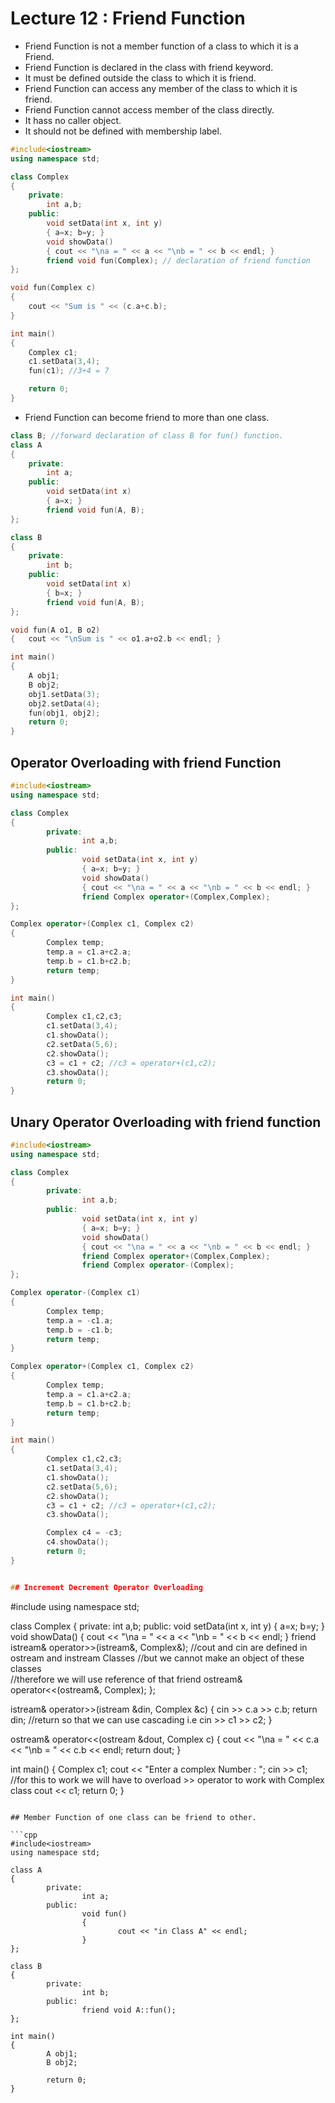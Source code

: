 # Lecture 12 : Friend Function

- Friend Function is not a member function of a class to which it is a Friend.
- Friend Function is declared in the class with friend keyword.
- It must be defined outside the class to which it is friend.
- Friend Function can access any member of the class to which it is friend.
- Friend Function cannot access member of the class directly.
- It hass no caller object.
- It should not be defined with membership label.

```cpp
#include<iostream>
using namespace std;

class Complex
{
	private:
		int a,b;
	public:
		void setData(int x, int y)
		{ a=x; b=y; }
		void showData()
		{ cout << "\na = " << a << "\nb = " << b << endl; }
		friend void fun(Complex); // declaration of friend function
};

void fun(Complex c)
{
	cout << "Sum is " << (c.a+c.b);
}

int main()
{
	Complex c1;
	c1.setData(3,4);
	fun(c1); //3+4 = 7

	return 0;
}
```

- Friend Function can become friend to more than one class.

```cpp
class B; //forward declaration of class B for fun() function.
class A
{
	private:
		int a;
	public:
		void setData(int x)
		{ a=x; }
		friend void fun(A, B);
};

class B
{
	private:
		int b;
	public:
		void setData(int x)
		{ b=x; }
		friend void fun(A, B);
};

void fun(A o1, B o2)
{	cout << "\nSum is " << o1.a+o2.b << endl; }

int main()
{
	A obj1;
	B obj2;
	obj1.setData(3);
	obj2.setData(4);
	fun(obj1, obj2);
	return 0;
}
```

## Operator Overloading with friend Function

```cpp
#include<iostream>
using namespace std;

class Complex
{
        private:
                int a,b;
        public:
                void setData(int x, int y)
                { a=x; b=y; }
                void showData()
                { cout << "\na = " << a << "\nb = " << b << endl; }
                friend Complex operator+(Complex,Complex);
};

Complex operator+(Complex c1, Complex c2)
{
        Complex temp;
        temp.a = c1.a+c2.a;
        temp.b = c1.b+c2.b;
        return temp;
}

int main()
{
        Complex c1,c2,c3;
        c1.setData(3,4);
        c1.showData();
        c2.setData(5,6);
        c2.showData();
        c3 = c1 + c2; //c3 = operator+(c1,c2);
        c3.showData();
        return 0;
}
```

## Unary Operator Overloading with friend function

```cpp
#include<iostream>
using namespace std;

class Complex
{
        private:
                int a,b;
        public:
                void setData(int x, int y)
                { a=x; b=y; }
                void showData()
                { cout << "\na = " << a << "\nb = " << b << endl; }
                friend Complex operator+(Complex,Complex);
                friend Complex operator-(Complex);
};

Complex operator-(Complex c1)
{
        Complex temp;
        temp.a = -c1.a;
        temp.b = -c1.b;
        return temp;
}

Complex operator+(Complex c1, Complex c2)
{
        Complex temp;
        temp.a = c1.a+c2.a;
        temp.b = c1.b+c2.b;
        return temp;
}

int main()
{
        Complex c1,c2,c3;
        c1.setData(3,4);
        c1.showData();
        c2.setData(5,6);
        c2.showData();
        c3 = c1 + c2; //c3 = operator+(c1,c2);
        c3.showData();

        Complex c4 = -c3;
        c4.showData();
        return 0;
}


## Increment Decrement Operator Overloading 

```

#include<iostream>
using namespace std;

class Complex
{
        private:
                int a,b;
        public:
                void setData(int x, int y)
                { a=x; b=y; }
                void showData()
                { cout << "\na = " << a << "\nb = " << b << endl; }
                friend istream& operator>>(istream&, Complex&);
                //cout and cin are defined in ostream and instream Classes 
                //but we cannot make an object of these classes                       
                //therefore we will use reference of that
                friend ostream& operator<<(ostream&, Complex);
};

istream& operator>>(istream &din, Complex &c)
{
        cin >> c.a >> c.b;
        return din; //return so that we can use cascading i.e cin >> c1 >> c2;
}

ostream& operator<<(ostream &dout, Complex c)
{
        cout << "\na = " << c.a << "\nb = " << c.b << endl;
        return dout;
}

int main()
{
        Complex c1;
        cout << "Enter a complex Number : ";
        cin >> c1; //for this to work we will have to overload >> operator to work with Complex class
        cout << c1;
        return 0;
}

```

## Member Function of one class can be friend to other.

```cpp
#include<iostream>
using namespace std;

class A
{
        private:
                int a;
        public:
                void fun()
                {
                        cout << "in Class A" << endl;
                }
};

class B
{
        private:
                int b;
        public:
                friend void A::fun();
};

int main()
{
        A obj1;
        B obj2;

        return 0;
}
```
